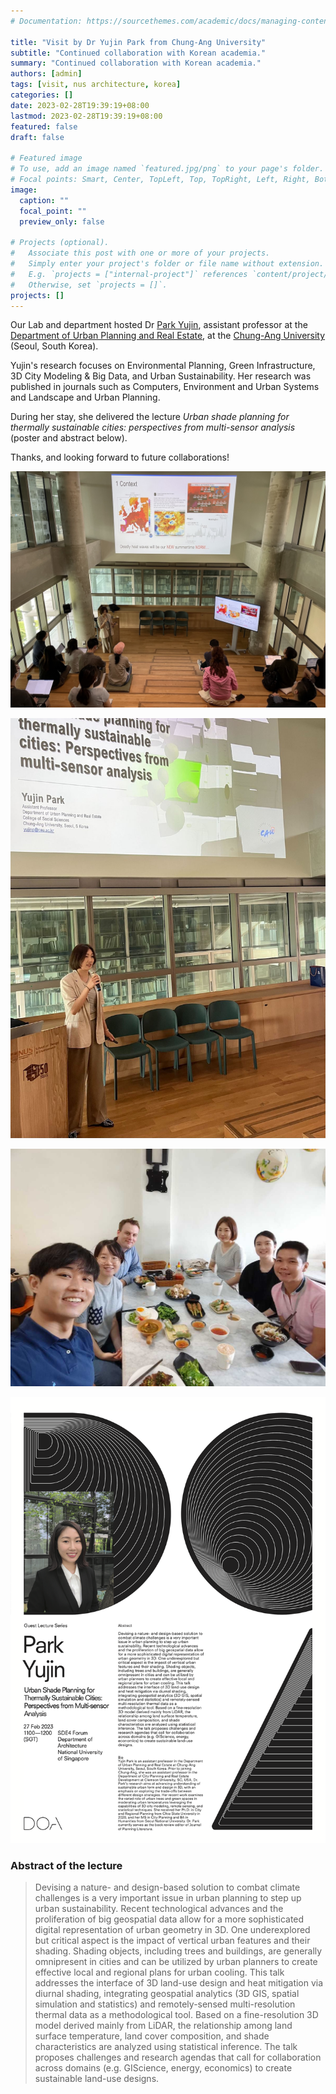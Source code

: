 ```yaml
---
# Documentation: https://sourcethemes.com/academic/docs/managing-content/

title: "Visit by Dr Yujin Park from Chung-Ang University"
subtitle: "Continued collaboration with Korean academia."
summary: "Continued collaboration with Korean academia."
authors: [admin]
tags: [visit, nus architecture, korea]
categories: []
date: 2023-02-28T19:39:19+08:00
lastmod: 2023-02-28T19:39:19+08:00
featured: false
draft: false

# Featured image
# To use, add an image named `featured.jpg/png` to your page's folder.
# Focal points: Smart, Center, TopLeft, Top, TopRight, Left, Right, BottomLeft, Bottom, BottomRight.
image:
  caption: ""
  focal_point: ""
  preview_only: false

# Projects (optional).
#   Associate this post with one or more of your projects.
#   Simply enter your project's folder or file name without extension.
#   E.g. `projects = ["internal-project"]` references `content/project/deep-learning/index.md`.
#   Otherwise, set `projects = []`.
projects: []
---
```


Our Lab and department hosted Dr [Park Yujin](http://planning.cau.ac.kr/01_info/sub02_view.php?gubun=1&seq=600), assistant professor at the [Department of Urban Planning and Real Estate](http://planning.cau.ac.kr), 
at the [Chung-Ang University](https://www.cau.ac.kr/) (Seoul, South Korea).

Yujin's research focuses on Environmental Planning, Green Infrastructure, 3D City Modeling & Big Data, and Urban Sustainability.
Her research was published in journals such as Computers, Environment and Urban Systems and Landscape and Urban Planning.

During her stay, she delivered the lecture _Urban shade planning for thermally sustainable cities: perspectives from multi-sensor analysis_ (poster and abstract below).

Thanks, and looking forward to future collaborations!

![](1.jpg)

![](2.jpg)

![](3.jpg)

![](poster.png)

### Abstract of the lecture

> Devising a nature- and design-based solution to combat climate challenges is a very important issue in urban planning to step up urban sustainability. Recent technological advances and the proliferation of big geospatial data allow for a more sophisticated digital representation of urban geometry in 3D. One underexplored but critical aspect is the impact of vertical urban features and their shading. Shading objects, including trees and buildings, are generally omnipresent in cities and can be utilized by urban planners to create effective local and regional plans for urban cooling. This talk addresses the interface of 3D land-use design and heat mitigation via diurnal shading, integrating geospatial analytics (3D GIS, spatial simulation and statistics) and remotely-sensed multi-resolution thermal data as a methodological tool. Based on a fine-resolution 3D model derived mainly from LiDAR, the relationship among land surface temperature, land cover composition, and shade characteristics are analyzed using statistical inference. The talk proposes challenges and research agendas that call for collaboration across domains (e.g. GIScience, energy, economics) to create sustainable land-use designs.
